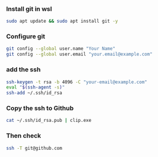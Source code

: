 
### Install git in wsl
```bash
sudo apt update && sudo apt install git -y
```


### Configure git
```bash
git config --global user.name "Your Name"
git config --global user.email "your.email@example.com"
```


### add the ssh
```bash
ssh-keygen -t rsa -b 4096 -C "your-email@example.com"
eval "$(ssh-agent -s)"
ssh-add ~/.ssh/id_rsa

```

### Copy the ssh to Github
```bash
cat ~/.ssh/id_rsa.pub | clip.exe
```

### Then check
```bash
ssh -T git@github.com
```
